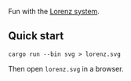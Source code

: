 Fun with the [Lorenz system][].

## Quick start

```
cargo run --bin svg > lorenz.svg
```

Then open `lorenz.svg` in a browser.

[Lorenz system]: https://en.wikipedia.org/wiki/Lorenz_system
